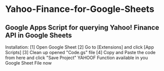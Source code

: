 # Yahoo-Finance-for-Google-Sheets
## Google Apps Script for querying Yahoo! Finance API in Google Sheets

Installation:
[1] Open Google Sheet
[2] Go to [Extensions] and click [App Scripts]
[3] Clean up opened "Code.gs" file 
[4] Copy and Paste the code from here and click "Save Project"
YAHOOF Function available in you Google Sheet File now
